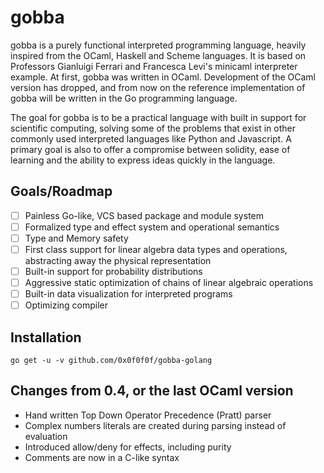 # gobba 
gobba is a purely functional interpreted programming
language, heavily inspired from the OCaml, Haskell and Scheme languages. It
is based on Professors Gianluigi Ferrari and Francesca Levi's minicaml
interpreter example. At first, gobba was written in OCaml.
Development of the OCaml version has dropped, and from now on 
the reference implementation of gobba will be written in the Go programming language.


The goal for gobba is to be a practical language with
built in support for scientific computing, solving some of the problems
that exist in other commonly used interpreted languages like Python and
Javascript. A primary goal is also to offer a compromise between solidity,
ease of learning and the ability to express ideas quickly in the language.

## Goals/Roadmap
- [  ] Painless Go-like, VCS based package and module system
- [  ] Formalized type and effect system and operational semantics
- [  ] Type and Memory safety
- [  ] First class support for linear algebra data types and operations, 
  abstracting away the physical representation
- [  ] Built-in support for probability distributions
- [  ] Aggressive static optimization of chains of linear algebraic operations
- [  ] Built-in data visualization for interpreted programs
- [  ] Optimizing compiler

## Installation
```
go get -u -v github.com/0x0f0f0f/gobba-golang
```

## Changes from 0.4, or the last OCaml version
- Hand written Top Down Operator Precedence (Pratt) parser
- Complex numbers literals are created during parsing instead of evaluation
- Introduced allow/deny for effects, including purity
- Comments are now in a C-like syntax

